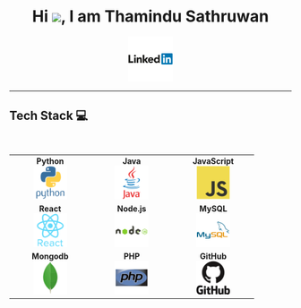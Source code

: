 <h1 align="center">
  Hi
  <img src="https://media.giphy.com/media/hvRJCLFzcasrR4ia7z/giphy.gif" width="28">,
  I am Thamindu Sathruwan
</h1>

<p align="center">
    <a href="https://www.linkedin.com/in/thamindu-sathruwan/">
        <img src="https://github.com/devicons/devicon/blob/master/icons/linkedin/linkedin-original-wordmark.svg" width="80" height="80"/>
    </a>
</p>

---

## Tech Stack :computer:

<br>
<table align="center">
<tbody>
<tr>
<td align="center" width="20%">
<span><b><center>Python</center></b></span> 
<img height=60px src="https://github.com/devicons/devicon/blob/master/icons/python/python-original-wordmark.svg" title="Python" alt="Python"> 
</td>

<td align="center" width="20%">
<span><b><center>Java</center></b></span> 
<img height=60px src="https://github.com/devicons/devicon/blob/master/icons/java/java-original-wordmark.svg" title="Java" alt="Java"> 
</td>

<td align="center" width="20%">
<span><b><center>JavaScript</center></b></span> 
<img height=60px src="https://github.com/devicons/devicon/blob/master/icons/javascript/javascript-original.svg" title="JavaScript" alt="JavaScript"> 
</td>
</tr>
               
<tr>
<td align="center" width="20%">
<span><b><center>React</center></b></span> 
<img height=60px src="https://github.com/devicons/devicon/blob/master/icons/react/react-original-wordmark.svg" title="React" alt="React"> 
</td>

<td align="center" width="20%">
<span><b><center>Node.js</center></b></span> 
<img height=60px src="https://github.com/devicons/devicon/blob/master/icons/nodejs/nodejs-original-wordmark.svg" title="NodeJS" alt="NodeJS"> 
</td>

<td align="center" width="20%">
<span><b><center>MySQL</center></b></span> 
<img height=60px src="https://github.com/devicons/devicon/blob/master/icons/mysql/mysql-original-wordmark.svg" title="MySQL"  alt="MySQL"> 
</td>
</tr>
  
 <tr>
<td align="center" width="20%">
<span><b><center>Mongodb</center></b></span> 
<img height=60px src="https://github.com/devicons/devicon/blob/master/icons/mongodb/mongodb-original.svg" title="Mongodb" alt="Mongodb"> 
</td>

<td align="center" width="20%">
<span><b><center>PHP</center></b></span> 
<img height=60px src="https://github.com/devicons/devicon/blob/master/icons/php/php-original.svg" title="PHP"  alt="PHP"> 
</td>

<td align="center" width="20%">
<span><b><center>GitHub</center></b></span> 
<img height=60px src="https://github.com/devicons/devicon/blob/master/icons/github/github-original-wordmark.svg" title="GitHub" alt="GitHub"> 
</td>
</tr>


</tbody>
</table>





